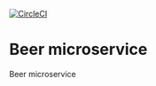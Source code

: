 [![CircleCI](https://circleci.com/gh/MrSkinface/ms-beer-service/tree/dev.svg?style=shield)](https://circleci.com/gh/MrSkinface/ms-beer-service/tree/dev)

# Beer microservice
Beer microservice